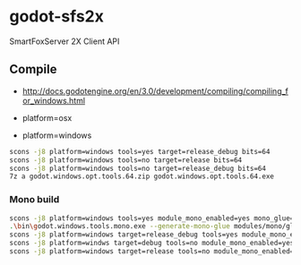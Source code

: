 # godot-sfs2x

SmartFoxServer 2X Client API

## Compile

* http://docs.godotengine.org/en/3.0/development/compiling/compiling_for_windows.html

* platform=osx
* platform=windows

```bash
scons -j8 platform=windows tools=yes target=release_debug bits=64
scons -j8 platform=windows tools=no target=release bits=64
scons -j8 platform=windows tools=no target=release_debug bits=64
7z a godot.windows.opt.tools.64.zip godot.windows.opt.tools.64.exe
```

### Mono build

```bash
scons -j8 platform=windows tools=yes module_mono_enabled=yes mono_glue=no bits=64
.\bin\godot.windows.tools.mono.exe --generate-mono-glue modules/mono/glue
scons -j8 platform=windows target=release_debug tools=yes module_mono_enabled=yes bits=64
scons -j8 platform=windws target=debug tools=no module_mono_enabled=yes bits=64
scons -j8 platform=windows target=release tools=no module_mono_enabled=yes bits=64
```
